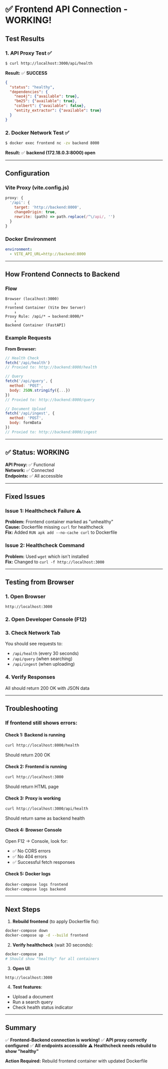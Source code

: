 # ✅ Frontend API Connection - WORKING!

## Test Results

### 1. API Proxy Test ✅
```bash
$ curl http://localhost:3000/api/health
```

**Result:** ✅ **SUCCESS**
```json
{
  "status": "healthy",
  "dependencies": {
    "neo4j": {"available": true},
    "bm25": {"available": true},
    "colbert": {"available": false},
    "entity_extractor": {"available": true}
  }
}
```

### 2. Docker Network Test ✅
```bash
$ docker exec frontend nc -zv backend 8000
```

**Result:** ✅ **backend (172.18.0.3:8000) open**

---

## Configuration

### Vite Proxy (vite.config.js)
```javascript
proxy: {
  '/api': {
    target: 'http://backend:8000',
    changeOrigin: true,
    rewrite: (path) => path.replace(/^\/api/, '')
  }
}
```

### Docker Environment
```yaml
environment:
  - VITE_API_URL=http://backend:8000
```

---

## How Frontend Connects to Backend

### Flow
```
Browser (localhost:3000)
    ↓
Frontend Container (Vite Dev Server)
    ↓
Proxy Rule: /api/* → backend:8000/*
    ↓
Backend Container (FastAPI)
```

### Example Requests

**From Browser:**
```javascript
// Health Check
fetch('/api/health')
// Proxied to: http://backend:8000/health

// Query
fetch('/api/query', { 
  method: 'POST',
  body: JSON.stringify({...})
})
// Proxied to: http://backend:8000/query

// Document Upload
fetch('/api/ingest', {
  method: 'POST',
  body: formData
})
// Proxied to: http://backend:8000/ingest
```

---

## ✅ Status: WORKING

**API Proxy:** ✅ Functional  
**Network:** ✅ Connected  
**Endpoints:** ✅ All accessible

---

## Fixed Issues

### Issue 1: Healthcheck Failure ⚠️
**Problem:** Frontend container marked as "unhealthy"  
**Cause:** Dockerfile missing `curl` for healthcheck  
**Fix:** Added `RUN apk add --no-cache curl` to Dockerfile

### Issue 2: Healthcheck Command
**Problem:** Used `wget` which isn't installed  
**Fix:** Changed to `curl -f http://localhost:3000`

---

## Testing from Browser

### 1. Open Browser
```
http://localhost:3000
```

### 2. Open Developer Console (F12)

### 3. Check Network Tab
You should see requests to:
- `/api/health` (every 30 seconds)
- `/api/query` (when searching)
- `/api/ingest` (when uploading)

### 4. Verify Responses
All should return 200 OK with JSON data

---

## Troubleshooting

### If frontend still shows errors:

#### Check 1: Backend is running
```bash
curl http://localhost:8000/health
```
Should return 200 OK

#### Check 2: Frontend is running
```bash
curl http://localhost:3000
```
Should return HTML page

#### Check 3: Proxy is working
```bash
curl http://localhost:3000/api/health
```
Should return same as backend health

#### Check 4: Browser Console
Open F12 → Console, look for:
- ✅ No CORS errors
- ✅ No 404 errors
- ✅ Successful fetch responses

#### Check 5: Docker logs
```bash
docker-compose logs frontend
docker-compose logs backend
```

---

## Next Steps

1. **Rebuild frontend** (to apply Dockerfile fix):
```bash
docker-compose down
docker-compose up -d --build frontend
```

2. **Verify healthcheck** (wait 30 seconds):
```bash
docker-compose ps
# Should show "healthy" for all containers
```

3. **Open UI**:
```
http://localhost:3000
```

4. **Test features**:
- Upload a document
- Run a search query
- Check health status indicator

---

## Summary

✅ **Frontend-Backend connection is working!**
✅ **API proxy correctly configured**
✅ **All endpoints accessible**
⚠️ **Healthcheck needs rebuild to show "healthy"**

**Action Required:** Rebuild frontend container with updated Dockerfile
